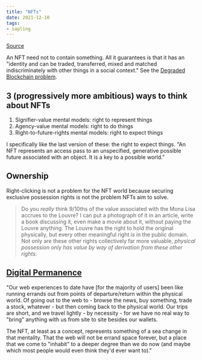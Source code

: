 ```yaml
---
title: "NFTs"
date: 2021-12-10
tags:
- sapling
---
```


[Source](https://studio.ribbonfarm.com/p/magic-beans)

An NFT need not to contain something. All it guarantees is that it has an "identity and can be traded, transferred, mixed and matched indiscriminately with other things in a social context." See the [Degraded Blockchain problem](thoughts/Degraded%20Blockchain%20problem.md).

## 3 (progressively more ambitious) ways to think about NFTs
1.  Signifier-value mental models: right to represent things
2.  Agency-value mental models: right to do things
3.  Right-to-future-rights mental models: right to expect things

I specifically like the last version of these: the right to expect things. "An NFT represents an access pass to an unspecified, generative possible future associated with an object. It is a key to a possible world."

## Ownership
Right-clicking is not a problem for the NFT world because securing exclusive possession rights is not the problem NFTs aim to solve.

> Do you _really_ think 9/10ths of the value associated with the Mona Lisa accrues to the Louvre? I can put a photograph of it in an article, write a book discussing it, even make a movie about it, without paying the Louvre anything. The Louvre has the right to hold the original physically, but every other meaningful right is in the public domain. Not only are these other rights collectively far more valuable, _physical possession only has value by way of derivation from these other rights_.

## [Digital Permanence](thoughts/digital%20permanence.md)
"Our web experiences to date have [for the majority of users] been like running errands out from points of departure/return within the physical world. Of going out to the web to - browse the news, buy something, trade a stock, whatever - but then coming back to the physical world. Our trips are short, and we travel lightly - by necessity - for we have no real way to "bring" anything with us from site to site besides our wallets.

The NFT, at least as a concept, represents something of a sea change in that mentality. That the web will not be errand space forever, but a place that we come to "inhabit" to a deeper degree than we do now (and maybe which most people would even think they'd ever want to)."
